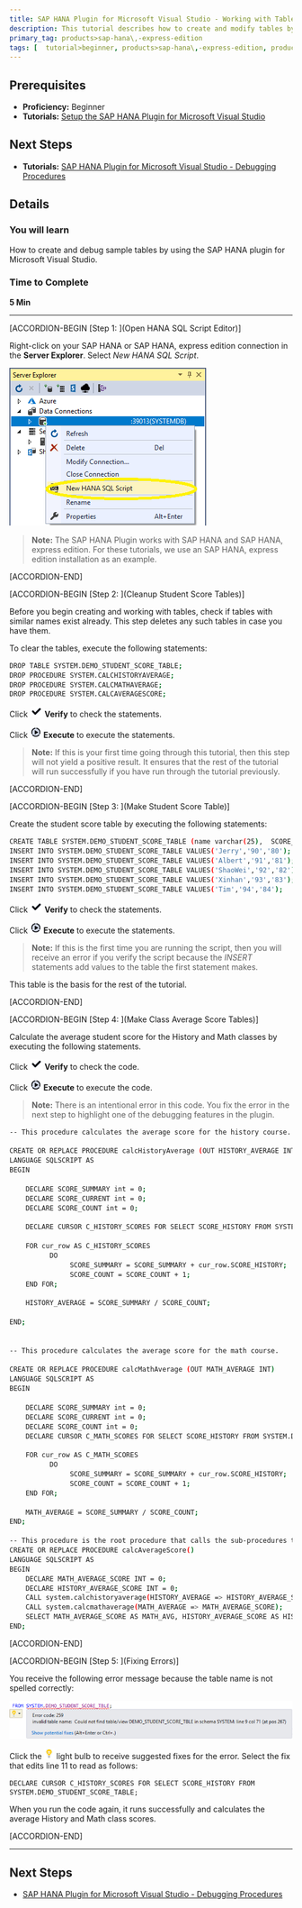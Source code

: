 ```yaml
---
title: SAP HANA Plugin for Microsoft Visual Studio - Working with Tables
description: This tutorial describes how to create and modify tables by using the SAP HANA plugin for Microsoft Visual Studio.
primary_tag: products>sap-hana\,-express-edition
tags: [  tutorial>beginner, products>sap-hana\,-express-edition, products>sap-hana-studio ]
---
```


## Prerequisites  
 - **Proficiency:** Beginner
 - **Tutorials:** [Setup the SAP HANA Plugin for Microsoft Visual Studio](https://www.sap.com/developer/tutorials/hxe-ua-visual-studio.html)

## Next Steps
 - **Tutorials:** [SAP HANA Plugin for Microsoft Visual Studio - Debugging Procedures](https://www.sap.com/developer/tutorials/hxe-ua-visual-studio-debugging.html)

## Details
### You will learn  
How to create and debug sample tables by using the SAP HANA plugin for Microsoft Visual Studio.

### Time to Complete
**5 Min**

---

[ACCORDION-BEGIN [Step 1: ](Open HANA SQL Script Editor)]

Right-click on your SAP HANA or SAP HANA, express edition connection in the **Server Explorer**. Select *New HANA SQL Script*.

![New HANA SQL Script](new_HANA_script.png)

> **Note:**
> The SAP HANA Plugin works with SAP HANA and SAP HANA, express edition. For these tutorials, we use an SAP HANA, express edition installation as an example.

[ACCORDION-END]

[ACCORDION-BEGIN [Step 2: ](Cleanup Student Score Tables)]

Before you begin creating and working with tables, check if tables with similar names exist already. This step deletes any such tables in case you have them.

To clear the tables, execute the following statements:

```bash
DROP TABLE SYSTEM.DEMO_STUDENT_SCORE_TABLE;
DROP PROCEDURE SYSTEM.CALCHISTORYAVERAGE;
DROP PROCEDURE SYSTEM.CALCMATHAVERAGE;
DROP PROCEDURE SYSTEM.CALCAVERAGESCORE;
```

Click ![Checkmark Visual](verify_button.png) **Verify** to check the statements.

Click ![Play Button](execute_button.png) **Execute** to execute the statements.

> **Note:**
> If this is your first time going through this tutorial, then this step will not yield a positive result. It ensures that the rest of the tutorial will run successfully if you have run through the tutorial previously.

[ACCORDION-END]

[ACCORDION-BEGIN [Step 3: ](Make Student Score Table)]

Create the student score table by executing the following statements:

```bash
CREATE TABLE SYSTEM.DEMO_STUDENT_SCORE_TABLE (name varchar(25),  SCORE_MATH int, SCORE_HISTORY INT, PRIMARY KEY(name));
INSERT INTO SYSTEM.DEMO_STUDENT_SCORE_TABLE VALUES('Jerry','90','80');
INSERT INTO SYSTEM.DEMO_STUDENT_SCORE_TABLE VALUES('Albert','91','81');
INSERT INTO SYSTEM.DEMO_STUDENT_SCORE_TABLE VALUES('ShaoWei','92','82');
INSERT INTO SYSTEM.DEMO_STUDENT_SCORE_TABLE VALUES('Xinhan','93','83');
INSERT INTO SYSTEM.DEMO_STUDENT_SCORE_TABLE VALUES('Tim','94','84');
```
Click ![Checkmark Visual](verify_button.png) **Verify** to check the statements.

Click ![Play Button](execute_button.png) **Execute** to execute the statements.

> **Note:**
> If this is the first time you are running the script, then you will receive an error if you verify the script because the _INSERT_ statements add values to the table the first statement makes.

This table is the basis for the rest of the tutorial.

[ACCORDION-END]


[ACCORDION-BEGIN [Step 4: ](Make Class Average Score Tables)]

Calculate the average student score for the History and Math classes by executing the following statements.

Click ![Checkmark Visual](verify_button.png) **Verify** to check the code.

Click ![Play Button](execute_button.png) **Execute** to execute the code.

> **Note:**
> There is an intentional error in this code. You fix the error in the next step to highlight one of the debugging features in the plugin.

```bash
-- This procedure calculates the average score for the history course.

CREATE OR REPLACE PROCEDURE calcHistoryAverage (OUT HISTORY_AVERAGE INT)
LANGUAGE SQLSCRIPT AS
BEGIN

	DECLARE SCORE_SUMMARY int = 0;
	DECLARE SCORE_CURRENT int = 0;
	DECLARE SCORE_COUNT int = 0;

	DECLARE CURSOR C_HISTORY_SCORES FOR SELECT SCORE_HISTORY FROM SYSTEM.DEMO_STUDENT_SCORE_TBLE;

	FOR cur_row AS C_HISTORY_SCORES
		  DO
			   SCORE_SUMMARY = SCORE_SUMMARY + cur_row.SCORE_HISTORY;
			   SCORE_COUNT = SCORE_COUNT + 1;
	END	FOR;

	HISTORY_AVERAGE = SCORE_SUMMARY / SCORE_COUNT;

END;


-- This procedure calculates the average score for the math course.

CREATE OR REPLACE PROCEDURE calcMathAverage (OUT MATH_AVERAGE INT)
LANGUAGE SQLSCRIPT AS
BEGIN

	DECLARE SCORE_SUMMARY int = 0;
	DECLARE SCORE_CURRENT int = 0;
	DECLARE SCORE_COUNT int = 0;
	DECLARE CURSOR C_MATH_SCORES FOR SELECT SCORE_HISTORY FROM SYSTEM.DEMO_STUDENT_SCORE_TABLE;

	FOR cur_row AS C_MATH_SCORES
		  DO
			   SCORE_SUMMARY = SCORE_SUMMARY + cur_row.SCORE_HISTORY;
			   SCORE_COUNT = SCORE_COUNT + 1;
	END FOR;

	MATH_AVERAGE = SCORE_SUMMARY / SCORE_COUNT;
END;

-- This procedure is the root procedure that calls the sub-procedures to calculate the average score between the classes.
CREATE OR REPLACE PROCEDURE calcAverageScore()
LANGUAGE SQLSCRIPT AS
BEGIN
	DECLARE MATH_AVERAGE_SCORE INT = 0;
	DECLARE HISTORY_AVERAGE_SCORE INT = 0;
	CALL system.calchistoryaverage(HISTORY_AVERAGE => HISTORY_AVERAGE_SCORE);
	CALL system.calcmathaverage(MATH_AVERAGE => MATH_AVERAGE_SCORE);
	SELECT MATH_AVERAGE_SCORE AS MATH_AVG, HISTORY_AVERAGE_SCORE AS HISTORY_AVG FROM SYS.DUMMY;
END;
```

[ACCORDION-END]

[ACCORDION-BEGIN [Step 5: ](Fixing Errors)]

You receive the following error message because the table name is not spelled correctly:

![Error Message](error_message.png)

Click the ![Light Bulb](lightbulb.png) light bulb to receive suggested fixes for the error. Select the fix that edits line 11 to read as follows:

```
DECLARE CURSOR C_HISTORY_SCORES FOR SELECT SCORE_HISTORY FROM SYSTEM.DEMO_STUDENT_SCORE_TABLE;
```

When you run the code again, it runs successfully and calculates the average History and Math class scores.

[ACCORDION-END]

---

## Next Steps
- [SAP HANA Plugin for Microsoft Visual Studio - Debugging Procedures](https://www.sap.com/developer/tutorials/hxe-ua-visual-debugging.html)
